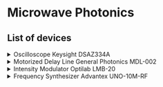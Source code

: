 # Microwave Photonics
## List of devices
<details>
  <summary>Oscilloscope Keysight DSAZ334A</summary>

  ![alt text](https://s7.images.keysight.com/is/image/Keysight/PROD-2391634-01?$ProdMainPreset$)

  [read more](https://www.keysight.com/en/pdx-x202058-pn-DSAZ334A/infiniium-oscilloscope-33-ghz?cc=US&lc=eng)

</details>

<details>
  
  <summary>Motorized Delay Line General Photonics MDL-002</summary>

  ![alt text](http://www.generalphotonics.com/wp-content/uploads/2015/07/MDL-002-D-700x506.jpg)

  [Data sheet](http://www.generalphotonics.com/wp-content/uploads/2017/12/MDL-002-spec-12-17-17.pdf)

  [Manual](http://www.generalphotonics.com/wp-content/uploads/2015/06/MDL-002-OEM-Manual-v15-2-24-15.pdf)

  [read more](http://www.generalphotonics.com/index.php/product/mdl-002-delay-line/)

</details>

<details>
  
  <summary>Intensity Modulator Optilab LMB-20</summary>

  ![alt text](http://legacy.optilab.com/images/products_gallery/LTB-22.png)

  [Data sheet](http://legacy.optilab.com/images/datasheets/LMB-20_06-06-2016_v1.pdf)

  [read more](http://legacy.optilab.com/products/category/Laser_Modulator/20_GHz_Lightwave_Modulator_with_Bias_Control/)

</details>

<details>
  
  <summary>Frequency Synthesizer Advantex UNO-10M-RF</summary>

  ![alt text](http://advantex.ru/joom/images/stories/IF_RF_MW/UNO/uno_side.jpg)

  [Data sheet](http://advantex.ru/joom/component/option,com_docman/task,doc_download/gid,83/Itemid,/)

  [read more](http://advantex.ru/joom/content/view/91/76/)

</details>
